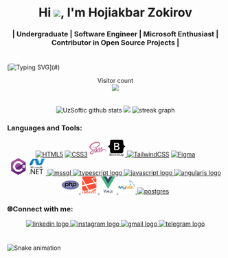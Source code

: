 <h1 align="center">Hi <img src="https://raw.githubusercontent.com/aemmadi/aemmadi/master/wave.gif" width="30px">, I'm Hojiakbar Zokirov</h1>
<h3 align="center">
  | Undergraduate | Software Engineer | Microsoft Enthusiast | Contributor in Open Source Projects | </h3>
<h1 align="center"></h1>

[![Typing SVG](https://readme-typing-svg.herokuapp.com?size=30&center=true&vCenter=true&width=1200&height=150&lines=I'm+Software+Engineer;I'm+CSharp+developer;I'm+.NET+developer;I'm+Backend+developer;I'm+Fullstack+developer;)](#)

<p align="center"> Visitor count<br> <img src="https://profile-counter.glitch.me/Khojiakbar07/count.svg" /> </p>

<br>

<div align="center">
  <!--<img height="auto" width="49%" src="https://github-readme-stats.vercel.app/api?username=Khojiakbar07&hide_title=false&hide_rank=false&show_icons=true&include_all_commits=true&count_private=true&disable_animations=false&theme=radical&locale=en&hide_border=true&order=1" alt="stats graph"  />
  <img height="auto" width="41%" src="https://github-readme-stats.vercel.app/api/top-langs?username=Khojiakbar07&locale=en&hide_title=true&layout=compact&card_width=320&langs_count=10&theme=radical&hide_border=true&order=2" alt="languages graph"  />-->
  <img width="49%" height="auto" src="https://github-readme-stats-sigma-five.vercel.app/api?username=Khojiakbar07&show_icons=true&count_private=true&hide_border=true&title_color=00bfbf&icon_color=00bfbf&text_color=c9d1d9&bg_color=0d1117" alt="UzSoftic github stats" /> 
   <img width="41%" height="auto" src="https://github-readme-stats-sigma-five.vercel.app/api/top-langs/?username=Khojiakbar07&layout=compact&hide_border=true&title_color=00bfbf&text_color=00bfbf&bg_color=0d1117" />


  
  <img height="60%" width="60%" src="https://streak-stats.demolab.com?user=Khojiakbar07&locale=en&mode=weekly&theme=radical&hide_border=true&border_radius=40&date_format=M j[, Y]&order=3" alt="streak graph"  />
</div>

<h3 align="left">Languages and Tools:</h3>
<div align="center">  
<a href="https://developer.mozilla.org/en-US/docs/Glossary/HTML5" target="_blank" rel="noreferrer"><img src="https://raw.githubusercontent.com/danielcranney/readme-generator/main/public/icons/skills/html5-colored.svg" width="40" height="40" alt="HTML5" /></a>
<a href="https://www.w3.org/TR/CSS/#css" target="_blank" rel="noreferrer"><img src="https://raw.githubusercontent.com/danielcranney/readme-generator/main/public/icons/skills/css3-colored.svg" width="40" height="40" alt="CSS3" /></a>
<a href="https://sass-lang.com" target="_blank" rel="noreferrer"> <img src="https://raw.githubusercontent.com/devicons/devicon/master/icons/sass/sass-original.svg" alt="sass" width="40" height="40"/></a>
 <a href="https://getbootstrap.com" target="_blank" rel="noreferrer"> <img src="https://raw.githubusercontent.com/devicons/devicon/master/icons/bootstrap/bootstrap-plain-wordmark.svg" alt="bootstrap" width="40" height="40"/> </a>
<a href="https://tailwindcss.com/" target="_blank" rel="noreferrer"><img src="https://raw.githubusercontent.com/danielcranney/readme-generator/main/public/icons/skills/tailwindcss-colored.svg" width="40" height="40" alt="TailwindCSS" /></a>
<a href="https://www.figma.com/" target="_blank" rel="noreferrer"><img src="https://raw.githubusercontent.com/danielcranney/readme-generator/main/public/icons/skills/figma-colored.svg" width="40" height="40" alt="Figma" /></a>
</div>

<div align="center"> 
<img src="https://raw.githubusercontent.com/devicons/devicon/master/icons/csharp/csharp-original.svg" alt="csharp" width="40" height="40"/> </a> <a 
href="https://dotnet.microsoft.com/" target="_blank" rel="noreferrer">
<img src="https://raw.githubusercontent.com/devicons/devicon/master/icons/dot-net/dot-net-original-wordmark.svg" alt="dotnet" width="40" height="40"/> </a> <a 
href="https://www.w3.org/html/" target="_blank" rel="noreferrer">
<img src="https://www.svgrepo.com/show/303229/microsoft-sql-server-logo.svg" alt="mssql" width="40" height="40"/> </a> <a href="https://www.mysql.com/" 
target="_blank" rel="noreferrer"> 
<img src="https://cdn.jsdelivr.net/gh/devicons/devicon/icons/typescript/typescript-plain.svg" width="40" height="40" alt="typescript logo"  />
 <img src="https://cdn.jsdelivr.net/gh/devicons/devicon/icons/javascript/javascript-original.svg" width="40" height="40" alt="javascript logo"  />
<img src="https://cdn.jsdelivr.net/gh/devicons/devicon/icons/angularjs/angularjs-original.svg" width="40" height="40" alt="angularjs logo"  />
</div>

<div align="center"> 
<a href="https://www.php.net" target="_blank" rel="noreferrer"> <img src="https://raw.githubusercontent.com/devicons/devicon/master/icons/php/php-original.svg" alt="php" width="40" height="40"/> </a>
<a href="https://laravel.com/" target="_blank" rel="noreferrer"> <img src="https://raw.githubusercontent.com/devicons/devicon/master/icons/laravel/laravel-plain-wordmark.svg" alt="laravel" width="40" height="40"/> </a> 
<a href="https://vuejs.org/" target="_blank" rel="noreferrer"> <img src="https://raw.githubusercontent.com/devicons/devicon/master/icons/vuejs/vuejs-original-wordmark.svg" alt="vuejs" width="40" height="40"/> </a> 
<a href="https://www.mysql.com/" target="_blank" rel="noreferrer"> <img src="https://raw.githubusercontent.com/devicons/devicon/master/icons/mysql/mysql-original-wordmark.svg" alt="mysql" width="40" height="40"/> </a> 
<a href="https://www.mysql.com/" target="_blank" rel="noreferrer"> <img src="https://www.vectorlogo.zone/logos/postgresql/postgresql-icon.svg" alt="postgres" width="40" height="40"/> </a> 
<!-- <img src="https://raw.githubusercontent.com/devicons/devicon/master/icons/linkedin/linkedin-original-wordmark.svg" alt="linkedin" width="40" height="40"/> </a> -->

<br>

<h3 align="left"> 🌐Connect with me:</h3>
<div align="center"> 

<a href="https://www.linkedin.com/in/hojiakbar-zokirov-91960b244/" target="_blank">
    <img src="https://raw.githubusercontent.com/maurodesouza/profile-readme-generator/master/src/assets/icons/social/linkedin/default.svg" width="45" height="45" alt="linkedin logo"  />
</a>

<a href="https://instagram.com/hojiakbar_zokirovv" target="_blank">
  <img src="https://raw.githubusercontent.com/maurodesouza/profile-readme-generator/master/src/assets/icons/social/instagram/default.svg" width="45" height="45" alt="instagram logo"  />
</a>

<a href="mailto:hojiakbar312@gmail.com" target="_blank">
  <img src="https://raw.githubusercontent.com/maurodesouza/profile-readme-generator/master/src/assets/icons/social/gmail/default.svg" width="45"width="45" alt="gmail logo"  />
<a href="https://t.me/hojiakbar_zokirovv" target="_blank">
  <img src="https://raw.githubusercontent.com/maurodesouza/profile-readme-generator/master/src/assets/icons/social/telegram/default.svg" width="45"width="45" alt="telegram logo"  />
</a>
</div>
</div>

###

<h1></h1>

###
![Snake animation](https://github.com/mirsaid-mirzohidov/mirsaid-mirzohidov/blob/output/github-contribution-grid-snake.svg)

